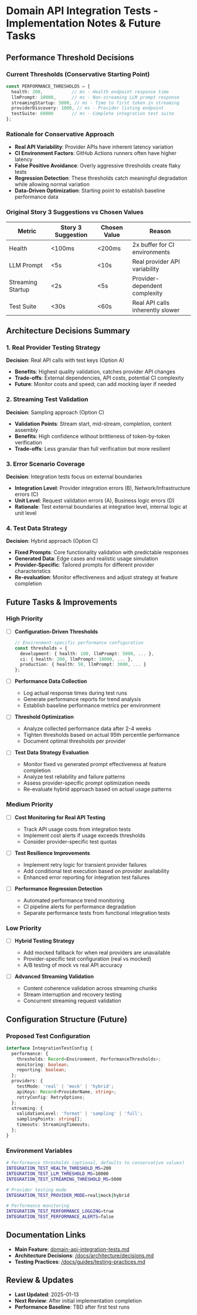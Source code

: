 # Domain API Integration Tests - Implementation Notes & Future Tasks

## Performance Threshold Decisions

### Current Thresholds (Conservative Starting Point)
```typescript
const PERFORMANCE_THRESHOLDS = {
  health: 200,           // ms - Health endpoint response time
  llmPrompt: 10000,      // ms - Non-streaming LLM prompt response
  streamingStartup: 5000, // ms - Time to first token in streaming
  providerDiscovery: 1000, // ms - Provider listing endpoint
  testSuite: 60000       // ms - Complete integration test suite
};
```

### Rationale for Conservative Approach
- **Real API Variability**: Provider APIs have inherent latency variation
- **CI Environment Factors**: GitHub Actions runners often have higher latency
- **False Positive Avoidance**: Overly aggressive thresholds create flaky tests
- **Regression Detection**: These thresholds catch meaningful degradation while allowing normal variation
- **Data-Driven Optimization**: Starting point to establish baseline performance data

### Original Story 3 Suggestions vs Chosen Values
| Metric | Story 3 Suggestion | Chosen Value | Reason |
|--------|-------------------|--------------|---------|
| Health | <100ms | <200ms | 2x buffer for CI environments |
| LLM Prompt | <5s | <10s | Real provider API variability |
| Streaming Startup | <2s | <5s | Provider-dependent complexity |
| Test Suite | <30s | <60s | Real API calls inherently slower |

## Architecture Decisions Summary

### 1. Real Provider Testing Strategy
**Decision**: Real API calls with test keys (Option A)
- **Benefits**: Highest quality validation, catches provider API changes
- **Trade-offs**: External dependencies, API costs, potential CI complexity
- **Future**: Monitor costs and speed; can add mocking layer if needed

### 2. Streaming Test Validation
**Decision**: Sampling approach (Option C)
- **Validation Points**: Stream start, mid-stream, completion, content assembly
- **Benefits**: High confidence without brittleness of token-by-token verification
- **Trade-offs**: Less granular than full verification but more resilient

### 3. Error Scenario Coverage
**Decision**: Integration tests focus on external boundaries
- **Integration Level**: Provider integration errors (B), Network/Infrastructure errors (C)
- **Unit Level**: Request validation errors (A), Business logic errors (D)
- **Rationale**: Test external boundaries at integration level, internal logic at unit level

### 4. Test Data Strategy
**Decision**: Hybrid approach (Option C)
- **Fixed Prompts**: Core functionality validation with predictable responses
- **Generated Data**: Edge cases and realistic usage simulation
- **Provider-Specific**: Tailored prompts for different provider characteristics
- **Re-evaluation**: Monitor effectiveness and adjust strategy at feature completion

## Future Tasks & Improvements

### High Priority
- [ ] **Configuration-Driven Thresholds**
  ```typescript
  // Environment-specific performance configuration
  const thresholds = {
    development: { health: 100, llmPrompt: 5000, ... },
    ci: { health: 200, llmPrompt: 10000, ... },
    production: { health: 50, llmPrompt: 3000, ... }
  };
  ```

- [ ] **Performance Data Collection**
  - Log actual response times during test runs
  - Generate performance reports for trend analysis
  - Establish baseline performance metrics per environment

- [ ] **Threshold Optimization**
  - Analyze collected performance data after 2-4 weeks
  - Tighten thresholds based on actual 95th percentile performance
  - Document optimal thresholds per provider

- [ ] **Test Data Strategy Evaluation**
  - Monitor fixed vs generated prompt effectiveness at feature completion
  - Analyze test reliability and failure patterns
  - Assess provider-specific prompt optimization needs
  - Re-evaluate hybrid approach based on actual usage patterns

### Medium Priority
- [ ] **Cost Monitoring for Real API Testing**
  - Track API usage costs from integration tests
  - Implement cost alerts if usage exceeds thresholds
  - Consider provider-specific test quotas

- [ ] **Test Resilience Improvements**
  - Implement retry logic for transient provider failures
  - Add conditional test execution based on provider availability
  - Enhanced error reporting for integration test failures

- [ ] **Performance Regression Detection**
  - Automated performance trend monitoring
  - CI pipeline alerts for performance degradation
  - Separate performance tests from functional integration tests

### Low Priority
- [ ] **Hybrid Testing Strategy**
  - Add mocked fallback for when real providers are unavailable
  - Provider-specific test configuration (real vs mocked)
  - A/B testing of mock vs real API accuracy

- [ ] **Advanced Streaming Validation**
  - Content coherence validation across streaming chunks
  - Stream interruption and recovery testing
  - Concurrent streaming request validation

## Configuration Structure (Future)

### Proposed Test Configuration
```typescript
interface IntegrationTestConfig {
  performance: {
    thresholds: Record<Environment, PerformanceThresholds>;
    monitoring: boolean;
    reporting: boolean;
  };
  providers: {
    testMode: 'real' | 'mock' | 'hybrid';
    apiKeys: Record<ProviderName, string>;
    retryConfig: RetryOptions;
  };
  streaming: {
    validationLevel: 'format' | 'sampling' | 'full';
    samplingPoints: string[];
    timeouts: StreamingTimeouts;
  };
}
```

### Environment Variables
```bash
# Performance thresholds (optional, defaults to conservative values)
INTEGRATION_TEST_HEALTH_THRESHOLD_MS=200
INTEGRATION_TEST_LLM_THRESHOLD_MS=10000
INTEGRATION_TEST_STREAMING_THRESHOLD_MS=5000

# Provider testing mode
INTEGRATION_TEST_PROVIDER_MODE=real|mock|hybrid

# Performance monitoring
INTEGRATION_TEST_PERFORMANCE_LOGGING=true
INTEGRATION_TEST_PERFORMANCE_ALERTS=false
```

## Documentation Links
- **Main Feature**: [domain-api-integration-tests.md](./domain-api-integration-tests.md)
- **Architecture Decisions**: [/docs/architecture/decisions.md](../../architecture/decisions.md)
- **Testing Practices**: [/docs/guides/testing-practices.md](../../guides/testing-practices.md)

## Review & Updates
- **Last Updated**: 2025-01-13
- **Next Review**: After initial implementation completion
- **Performance Baseline**: TBD after first test runs